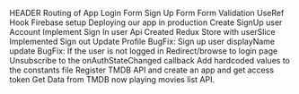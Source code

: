 HEADER
Routing of App
Login Form
Sign Up Form
Form Validation
UseRef Hook
Firebase setup
Deploying our app in production
Create SignUp user Account
Implement Sign In user Api
Created Redux Store with userSlice
Implemented Sign out
Update Profile
BugFix: Sign up user displayName update
BugFix: If the user is not logged in Redirect/browse to login page
Unsubscribe to the onAuthStateChanged callback
Add hardcoded values to the constants file
Register TMDB API and create an app and get access token
Get Data from TMDB now playing movies list API.
